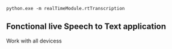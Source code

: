 ``` pwsh
python.exe -m realTimeModule.rtTranscription
``` 

## Fonctional live Speech to Text application

Work with all devicess